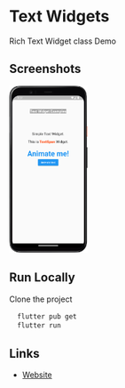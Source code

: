 # Text Widgets

Rich Text Widget class Demo

## Screenshots
<img alt="Calculator" src="./assets/Screenshot.png" height="300"/>


## Run Locally

Clone the project

```bash
  flutter pub get
  flutter run
```

## Links

* [Website](https://jayesh-shinde.web.app/)